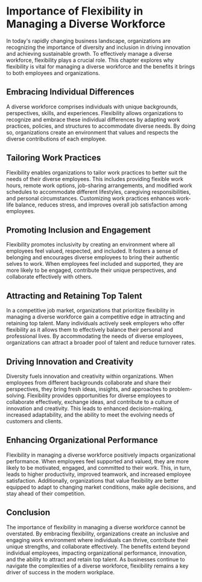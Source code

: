 # Importance of Flexibility in Managing a Diverse Workforce

In today's rapidly changing business landscape, organizations are recognizing the importance of diversity and inclusion in driving innovation and achieving sustainable growth. To effectively manage a diverse workforce, flexibility plays a crucial role. This chapter explores why flexibility is vital for managing a diverse workforce and the benefits it brings to both employees and organizations.

## Embracing Individual Differences

A diverse workforce comprises individuals with unique backgrounds, perspectives, skills, and experiences. Flexibility allows organizations to recognize and embrace these individual differences by adapting work practices, policies, and structures to accommodate diverse needs. By doing so, organizations create an environment that values and respects the diverse contributions of each employee.

## Tailoring Work Practices

Flexibility enables organizations to tailor work practices to better suit the needs of their diverse employees. This includes providing flexible work hours, remote work options, job-sharing arrangements, and modified work schedules to accommodate different lifestyles, caregiving responsibilities, and personal circumstances. Customizing work practices enhances work-life balance, reduces stress, and improves overall job satisfaction among employees.

## Promoting Inclusion and Engagement

Flexibility promotes inclusivity by creating an environment where all employees feel valued, respected, and included. It fosters a sense of belonging and encourages diverse employees to bring their authentic selves to work. When employees feel included and supported, they are more likely to be engaged, contribute their unique perspectives, and collaborate effectively with others.

## Attracting and Retaining Top Talent

In a competitive job market, organizations that prioritize flexibility in managing a diverse workforce gain a competitive edge in attracting and retaining top talent. Many individuals actively seek employers who offer flexibility as it allows them to effectively balance their personal and professional lives. By accommodating the needs of diverse employees, organizations can attract a broader pool of talent and reduce turnover rates.

## Driving Innovation and Creativity

Diversity fuels innovation and creativity within organizations. When employees from different backgrounds collaborate and share their perspectives, they bring fresh ideas, insights, and approaches to problem-solving. Flexibility provides opportunities for diverse employees to collaborate effectively, exchange ideas, and contribute to a culture of innovation and creativity. This leads to enhanced decision-making, increased adaptability, and the ability to meet the evolving needs of customers and clients.

## Enhancing Organizational Performance

Flexibility in managing a diverse workforce positively impacts organizational performance. When employees feel supported and valued, they are more likely to be motivated, engaged, and committed to their work. This, in turn, leads to higher productivity, improved teamwork, and increased employee satisfaction. Additionally, organizations that value flexibility are better equipped to adapt to changing market conditions, make agile decisions, and stay ahead of their competition.

## Conclusion

The importance of flexibility in managing a diverse workforce cannot be overstated. By embracing flexibility, organizations create an inclusive and engaging work environment where individuals can thrive, contribute their unique strengths, and collaborate effectively. The benefits extend beyond individual employees, impacting organizational performance, innovation, and the ability to attract and retain top talent. As businesses continue to navigate the complexities of a diverse workforce, flexibility remains a key driver of success in the modern workplace.
